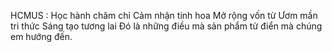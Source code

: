 HCMUS : Học hành chăm chỉ
        Cảm nhận tinh hoa
        Mở rộng vốn từ
        Ươm mần tri thức
        Sáng tạo tương lai
Đó là những điều mà sản phẩm từ điển mà chúng em hướng đến. 
        
